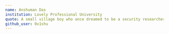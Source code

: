 ```yaml
---
name: Anshuman Das
institution: Lovely Professional University 
quote: A small village boy who once dreamed to be a security researcher and fulfilling & living his dream now!
github_user: 0x1shu
---
```


